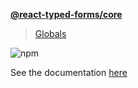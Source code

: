 **[@react-typed-forms/core](README.md)**

> [Globals](globals.md)

![npm](https://img.shields.io/npm/v/@react-typed-forms/core?style=plastic)

See the documentation [here](../../README.md)
